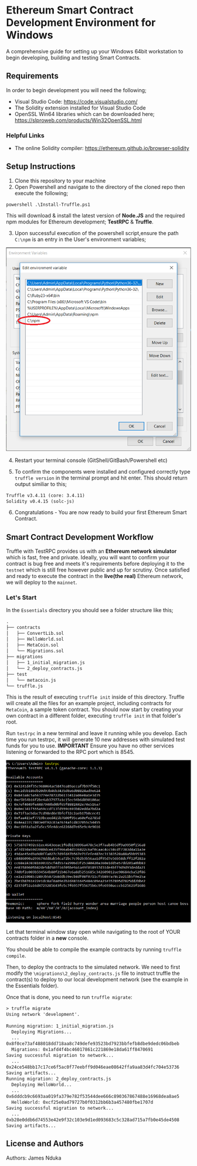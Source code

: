 # Ethereum Smart Contract Development Environment for Windows

A comprehensive guide for setting up your Windows 64bit workstation to begin developing, building and testing Smart Contracts.

## Requirements
In order to begin development you will need the following;

* Visual Studio Code: https://code.visualstudio.com/ 
* The Solidity extension installed for Visual Studio Code
* OpenSSL Win64 libraries which can be downloaded here; https://slproweb.com/products/Win32OpenSSL.html

### Helpful Links
* The online Solidity compiler: https://ethereum.github.io/browser-solidity

## Setup Instructions
1. Clone this repository to your machine
2. Open Powershell and navigate to the directory of the cloned repo then execute the following;
```
powershell .\Install-Truffle.ps1 
```
This will download & install the latest version of **Node.JS** and the required npm modules for Ethereum development; **TestRPC** & **Truffle**.

3. Upon successful execution of the powershell script,ensure the path ```C:\npm``` is an entry in the User's environment variables;

![Screenshot](img001.png)

4. Restart your terminal console (GitShell/GitBash/Powershell etc)

5. To confirm the components were installed and configured correctly type ```truffle version``` in the terminal prompt and hit enter. This should return output similiar to this;
```
Truffle v3.4.11 (core: 3.4.11)
Solidity v0.4.15 (solc-js)
```
6. Congratulations - You are now ready to build your first Ethereum Smart Contract.

## Smart Contract Development Workflow
Truffle with TestRPC provides us with an **Ethereum network simulator** which is fast, free and private. Ideally, you will want to confirm your contract is bug free and meets it's requirements before deploying it to the ```testnet``` which is still free however public and up for scrutiny. Once satisfied and ready to execute the contract in the **live(the real)** Ethereum network, we will deploy to the ```mainnet```.

### Let's Start
In the ```Essentials``` directory you should see a folder structure like this;

```
.
├── contracts
│   ├── ConvertLib.sol
│   ├── HelloWorld.sol
│   ├── MetaCoin.sol
│   └── Migrations.sol
├── migrations
│   ├── 1_initial_migration.js
│   └── 2_deploy_contracts.js
├── test
│   └── metacoin.js
└── truffle.js
```

This is the result of executing ```truffle init``` inside of this directory. Truffle will create all the files for an example project, including contracts for ```MetaCoin```, a sample token contract. You should now start by creating your own contract in a different folder, executing ```truffle init``` in that folder's root.

Run ```testrpc``` in a new terminal and leave it running while you develop. Each time you run testrpc, it will generate 10 new addresses with simulated test funds for you to use. **IMPORTANT** Ensure you have no other services listening or forwarded to the RPC port which is 8545.

![Screenshot](img002.png)

Let that terminal window stay open while navigating to the root of YOUR contracts folder in a **new** console.

You should be able to compile the example contracts by running ```truffle compile```. 

Then, to deploy the contracts to the simulated network. We need to first modify the ```\migrations\2_deploy_contracts.js``` file to instruct truffle the contract(s) to deploy to our local development network (see the example in the Essentials folder).

Once that is done, you need to run ```truffle migrate```:

```
> truffle migrate
Using network 'development'.

Running migration: 1_initial_migration.js
  Deploying Migrations...
  ... 0x8f0ce73af488018dd718aa8c749defe93523bd7923bbfefb8dbe9dedc06bdbeb
  Migrations: 0x1afd4f4bc46017861c221869e18da61ff8470691
Saving successful migration to network...
  ... 0x24ce548bb17c17ce6f5ac0f77eebff9d046eae08642ffa9aa83d4fc704e53736
Saving artifacts...
Running migration: 2_deploy_contracts.js
  Deploying HelloWorld...
  ... 0x6dddcb9c6693aa019fa379e782f53544dee666c890367867488e16968dea8ae5
  HelloWorld: 0xcf25e0ad79727b0f0312bb6b3a457480fbe1707d
Saving successful migration to network...
  ... 0xb28e0ddb6d74553e42e9f32c103e9d1ed093683c5c328ad715a7fb0e45de4508
Saving artifacts...
```



## License and Authors

Authors: James Nduka 